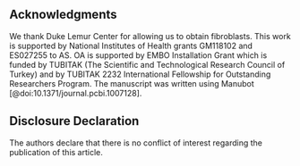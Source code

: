 ## Acknowledgments

We thank Duke Lemur Center for allowing us to obtain fibroblasts.
This work is supported by National Institutes of Health grants GM118102 and ES027255 to AS.
OA is supported by EMBO Installation Grant which is funded by TUBITAK (The Scientific and Technological Research Council of Turkey) and by TUBITAK 2232 International Fellowship for Outstanding Researchers Program.
The manuscript was written using Manubot [@doi:10.1371/journal.pcbi.1007128].


## Disclosure Declaration
<!-- ## Competing interests -->

The authors declare that there is no conflict of interest regarding the publication of this article.